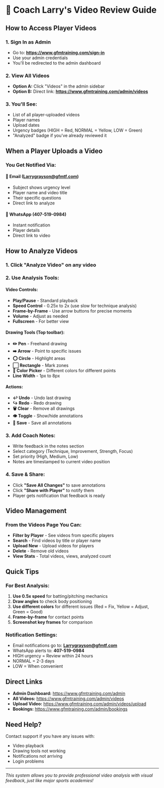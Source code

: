 # 🎥 Coach Larry's Video Review Guide

## How to Access Player Videos

### 1. Sign In as Admin
- Go to: **https://www.gfmtraining.com/sign-in**
- Use your admin credentials
- You'll be redirected to the admin dashboard

### 2. View All Videos
- **Option A:** Click "Videos" in the admin sidebar
- **Option B:** Direct link: **https://www.gfmtraining.com/admin/videos**

### 3. You'll See:
- List of all player-uploaded videos
- Player names
- Upload dates
- Urgency badges (HIGH = Red, NORMAL = Yellow, LOW = Green)
- "Analyzed" badge if you've already reviewed it

## When a Player Uploads a Video

### You Get Notified Via:

#### 📧 Email (Larrygrayson@gfmtf.com)
- Subject shows urgency level
- Player name and video title
- Their specific questions
- Direct link to analyze

#### 📱 WhatsApp (407-519-0984)
- Instant notification
- Player details
- Direct link to video

## How to Analyze Videos

### 1. Click "Analyze Video" on any video

### 2. Use Analysis Tools:

#### Video Controls:
- **Play/Pause** - Standard playback
- **Speed Control** - 0.25x to 2x (use slow for technique analysis)
- **Frame-by-Frame** - Use arrow buttons for precise moments
- **Volume** - Adjust as needed
- **Fullscreen** - For better view

#### Drawing Tools (Top toolbar):
- **✏️ Pen** - Freehand drawing
- **➡️ Arrow** - Point to specific issues
- **⭕ Circle** - Highlight areas
- **⬜ Rectangle** - Mark zones
- **🎨 Color Picker** - Different colors for different points
- **Line Width** - 1px to 8px

#### Actions:
- **↩️ Undo** - Undo last drawing
- **↪️ Redo** - Redo drawing
- **🗑️ Clear** - Remove all drawings
- **👁️ Toggle** - Show/hide annotations
- **💾 Save** - Save all annotations

### 3. Add Coach Notes:
- Write feedback in the notes section
- Select category (Technique, Improvement, Strength, Focus)
- Set priority (High, Medium, Low)
- Notes are timestamped to current video position

### 4. Save & Share:
- Click **"Save All Changes"** to save annotations
- Click **"Share with Player"** to notify them
- Player gets notification that feedback is ready

## Video Management

### From the Videos Page You Can:
- **Filter by Player** - See videos from specific players
- **Search** - Find videos by title or player name
- **Upload New** - Upload videos for players
- **Delete** - Remove old videos
- **View Stats** - Total videos, views, analyzed count

## Quick Tips

### For Best Analysis:
1. **Use 0.5x speed** for batting/pitching mechanics
2. **Draw angles** to check body positioning
3. **Use different colors** for different issues (Red = Fix, Yellow = Adjust, Green = Good)
4. **Frame-by-frame** for contact points
5. **Screenshot key frames** for comparison

### Notification Settings:
- Email notifications go to: **Larrygrayson@gfmtf.com**
- WhatsApp alerts to: **407-519-0984**
- HIGH urgency = Review within 24 hours
- NORMAL = 2-3 days
- LOW = When convenient

## Direct Links

- **Admin Dashboard:** https://www.gfmtraining.com/admin
- **All Videos:** https://www.gfmtraining.com/admin/videos
- **Upload Video:** https://www.gfmtraining.com/admin/videos/upload
- **Bookings:** https://www.gfmtraining.com/admin/bookings

## Need Help?

Contact support if you have any issues with:
- Video playback
- Drawing tools not working
- Notifications not arriving
- Login problems

---

*This system allows you to provide professional video analysis with visual feedback, just like major sports academies!*